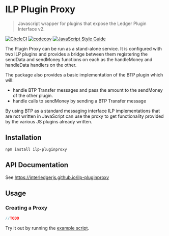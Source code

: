 # ILP Plugin Proxy
> Javascript wrapper for plugins that expose the Ledger Plugin Interface v2.

[![CircleCI](https://circleci.com/gh/interledgerjs/ilp-protocol-psk2.svg?style=shield)](https://circleci.com/gh/interledgerjs/ilp-pluginproxy)
[![codecov](https://codecov.io/gh/interledgerjs/ilp-protocol-psk2/branch/master/graph/badge.svg)](https://codecov.io/gh/interledgerjs/ilp-pluginproxy)
[![JavaScript Style Guide](https://img.shields.io/badge/code_style-standard-brightgreen.svg)](https://standardjs.com)

The Plugin Proxy can be run as a stand-alone service. It is configured with two ILP plugins and provides a bridge between them registering the sendData and sendMoney functions on each as the handleMoney and handleData handlers on the other.

The package also provides a basic implementation of the BTP plugin which will:
 - handle BTP Transfer messages and pass the amount to the sendMoney of the other plugin.
 - handle calls to sendMoney by sending a BTP Transfer message

By using BTP as a standard messaging interface ILP implementations that are not written in JavaScript can use the proxy to get functionality provided by the various JS plugins already written.

## Installation

```shell
npm install ilp-pluginproxy
```

## API Documentation

See https://interledgerjs.github.io/ilp-pluginproxy

## Usage

### Creating a Proxy

```js
//TODO
```

Try it out by running the [example script](./example.js).
